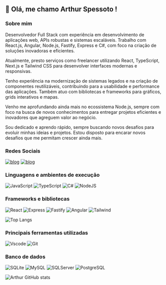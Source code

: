 ## 🚀 Olá, me chamo Arthur Spessoto !

### Sobre mim
Desenvolvedor Full Stack com experiência em desenvolvimento de aplicações web, APIs robustas e sistemas escaláveis. Trabalho com React.js, Angular, Node.js, Fastify, Express e C#, com foco na criação de soluções inovadoras e eficientes.

Atualmente, presto serviços como freelancer utilizando React, TypeScript, Next.js e Tailwind CSS para desenvolver interfaces modernas e responsivas.

Tenho experiência na modernização de sistemas legados e na criação de componentes reutilizáveis, contribuindo para a usabilidade e performance das aplicações. Também atuo com bibliotecas e frameworks para gráficos, grids interativos e mapas.

Venho me aprofundando ainda mais no ecossistema Node.js, sempre com foco na busca de novos conhecimentos para entregar projetos eficientes e inovadores que agreguem valor ao negócio.

Sou dedicado e aprendo rápido, sempre buscando novos desafios para evoluir minhas ideias e projetos. Estou disposto para encarar novos desafios que me permitam crescer ainda mais.

### Redes Sociais
[![blog](https://img.shields.io/badge/Instagram-E4405F?style=for-the-badge&logo=instagram&logoColor=white)](https://www.instagram.com/arthur_spessoto/)
[![blog](https://img.shields.io/badge/LinkedIn-0077B5?style=for-the-badge&logo=linkedin&logoColor=white)](https://www.linkedin.com/in/artspessoto/)

### Linguagens e ambientes de execução
![JavaScript](https://img.shields.io/badge/javascript-%23323330.svg?style=for-the-badge&logo=javascript&logoColor=%23F7DF1E)
![TypeScript](https://img.shields.io/badge/TypeScript-007ACC?style=for-the-badge&logo=typescript&logoColor=white)
![C#](https://img.shields.io/badge/C%23-239120?style=for-the-badge&logo=c-sharp&logoColor=white)
![NodeJS](https://img.shields.io/badge/node.js-6DA55F?style=for-the-badge&logo=node.js&logoColor=white)

### Frameworks e bibliotecas
![React](https://img.shields.io/badge/React-20232A?style=for-the-badge&logo=react&logoColor=61DAFB)
![Express](https://img.shields.io/badge/express.js-%23404d59.svg?style=for-the-badge&logo=express&logoColor=%2361DAFB)
![Fastify](https://img.shields.io/badge/Fastify-000000?style=for-the-badge&logo=fastify&logoColor=white)
![Angular](https://img.shields.io/badge/Angular-DD0031?style=for-the-badge&logo=angular&logoColor=white)
![Tailwind](https://img.shields.io/badge/tailwindcss-%2338B2AC.svg?style=for-the-badge&logo=tailwind-css&logoColor=white)

![Top Langs](https://github-readme-stats.vercel.app/api/top-langs/?username=Artspessoto&layout=compact&theme=github_dark)

### Principais ferramentas utilizadas
![Vscode](https://img.shields.io/badge/Vscode-007ACC?style=for-the-badge&logo=visual-studio-code&logoColor=white)
![Git](https://img.shields.io/badge/GIT-E44C30?style=for-the-badge&logo=git&logoColor=white)

### Banco de dados 
![SQLite](https://img.shields.io/badge/sqlite-%2307405e.svg?style=for-the-badge&logo=sqlite&logoColor=white)
![MySQL](https://img.shields.io/badge/MySQL-00000F?style=for-the-badge&logo=mysql&logoColor=white)
![SQLServer](https://img.shields.io/badge/Microsoft_SQL_Server-CC2927?logo=microsoft-sql-server&logoColor=white&style=for-the-badge)
![PostgreSQL](https://img.shields.io/badge/postgresql-4169e1?style=for-the-badge&logo=postgresql&logoColor=white)

![Arthur GitHub stats](https://github-readme-stats.vercel.app/api?username=Artspessoto&show_icons=true&theme=github_dark)


